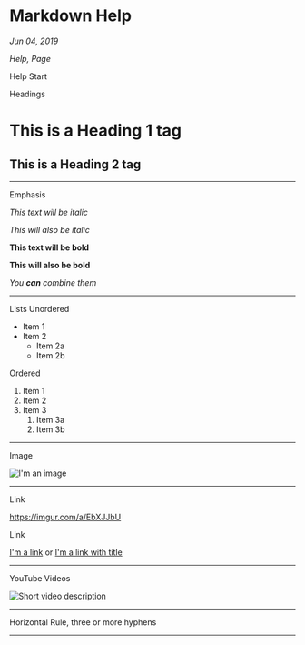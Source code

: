 # Markdown Help

*Jun 04, 2019*

*Help, Page*

Help Start

Headings

# This is a Heading 1 tag

## This is a Heading 2 tag

---

Emphasis

*This text will be italic*

_This will also be italic_

**This text will be bold**

__This will also be bold__

_You **can** combine them_

---

Lists
Unordered

* Item 1
* Item 2
  * Item 2a
  * Item 2b

Ordered

1. Item 1
1. Item 2
1. Item 3
   1. Item 3a
   1. Item 3b
   
---

Image

![I'm an image](https://kayakfriendly.com/img/12.jpg)

---

Link

https://imgur.com/a/EbXJJbU

Link

[I'm a link](https://imgur.com/a/EbXJJbU)
or
[I'm a link with title](https://www.google.com "Google's Homepage")

---

YouTube Videos

[![Short video description](http://img.youtube.com/vi/V29U8BCbzkg/0.jpg)](http://www.youtube.com/watch?v=V29U8BCbzkg)

---

Horizontal Rule, three or more hyphens

---
